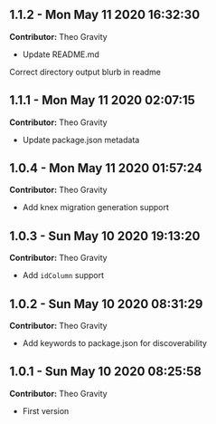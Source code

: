## 1.1.2 - Mon May 11 2020 16:32:30

**Contributor:** Theo Gravity

- Update README.md

Correct directory output blurb in readme

## 1.1.1 - Mon May 11 2020 02:07:15

**Contributor:** Theo Gravity

- Update package.json metadata

## 1.0.4 - Mon May 11 2020 01:57:24

**Contributor:** Theo Gravity

- Add knex migration generation support

## 1.0.3 - Sun May 10 2020 19:13:20

**Contributor:** Theo Gravity

- Add `idColumn` support

## 1.0.2 - Sun May 10 2020 08:31:29

**Contributor:** Theo Gravity

- Add keywords to package.json for discoverability

## 1.0.1 - Sun May 10 2020 08:25:58

**Contributor:** Theo Gravity

- First version

